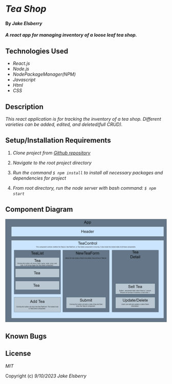 # _Tea Shop_

#### By _**Jake Elsberry**_

#### _A react app for managing inventory of a loose leaf tea shop._

## Technologies Used

* _React.js_
* _Node.js_
* _NodePackageManager(NPM)_
* _Javascript_
* _Html_
* _CSS_

## Description

_This react application is for tracking the inventory of a tea shop. Different varieties can be added, edited, and deleted(full CRUD)._

## Setup/Installation Requirements

1.  _Clone project from [Github repository](https://github.com/Schmelzberry/TeaShop)_

2. _Navigate to the root project directory_

3. _Run the command ```$ npm install``` to install all necessary packages and dependencies for project_

4.  _From root directory, run the node server with bash command: ```$ npm start```_

## Component Diagram

![Component Diagram](src/img/Tea.png "Component Diagram")

## Known Bugs


## License

_MIT_

Copyright (c) _9/10/2023_ _Jake Elsberry_